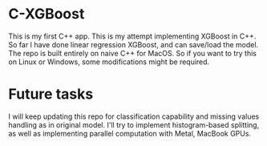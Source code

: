 # C-XGBoost
This is my first C++ app. This is my attempt implementing XGBoost in C++. So far I have done linear regression XGBoost, and can save/load the model. The repo is built entirely on naive C++ for MacOS. So if you want to try this on Linux or Windows, some modifications might be required. 
# Future tasks
I will keep updating this repo for classification capability and missing values handling as in original model. I'll try to implement histogram-based splitting, as well as implementing parallel computation with Metal, MacBook GPUs.
